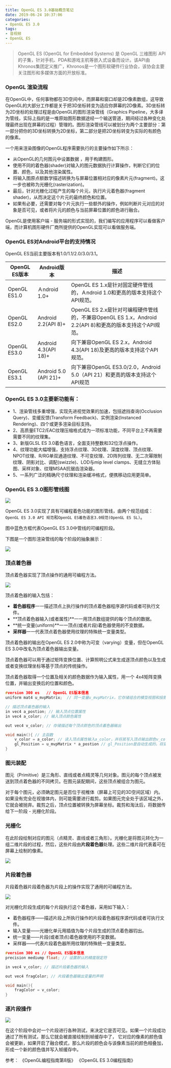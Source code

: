 ```yaml
---
title: OpenGL ES 3.0基础概念笔记
date: 2019-06-24 10:37:06
categories: 
- OpenGL ES 3.0
tags:
- 音视频
- OpenGL ES
---
```


> OpenGL ES (OpenGL for Embedded Systems) 是 OpenGL 三维图形 API 的子集，针对手机、PDA和游戏主机等嵌入式设备而设计。该API由Khronos集团定义推广，Khronos是一个图形软硬件行业协会，该协会主要关注图形和多媒体方面的开放标准。

### OpenGL 渲染流程

在OpenGL中，任何事物都在3D空间中，而屏幕和窗口却是2D像素数组，这导致OpenGL的大部分工作都是关于把3D坐标转变为适应你屏幕的2D像素。3D坐标转为2D坐标的处理过程是由OpenGL的图形渲染管线（Graphics Pipeline，大多译为管线，实际上指的是一堆原始图形数据途经一个输送管道，期间经过各种变化处理最终出现在屏幕的过程）管理的。图形渲染管线可以被划分为两个主要部分：第一部分把你的3D坐标转换为2D坐标，第二部分是把2D坐标转变为实际的有颜色的像素。

一个用来渲染图像的OpenGL程序需要执行的主要操作如下所示：

- 从OpenGL的几何图元中设置数据 ，用于构建图形。
- 使用不同的着色器(shader)对输入的图元数据执行计算操作，判断它们的位置、颜色，以及其他渲染属性。
- 将输入图原点额数学描述转换为与屏幕位置相对应的像素片元(fragment)。这一步也被称为光栅化(rasterization)。
- 最后，针对光栅化过程产生的每个片元，执行片元着色器(fragment shader)，从而决定这个片元的最终颜色和位置。
- 如果有必要，还需要对每个片元执行一些额外的操作，例如判断片元对应的对象是否可见，或者将片元的颜色与当前屏幕位置的颜色进行融合。

OpenGL是使用客户端 - 服务端的形式实现的，我们编写的应用程序可以看做客户端，而计算机图形硬件厂商所提供的OpenGL实现可以看做服务端。

### OpenGL ES对Android平台的支持情况

OpenGL ES当前主要版本有1.0/1.1/2.0/3.0/3.1。

| OpenGL ES版本 | Android版本           | 描述                                                         |
| ------------- | --------------------- | ------------------------------------------------------------ |
| OpenGL ES1.0  | Ａndroid 1.0+         | OpenGL ES 1.x是针对固定硬件管线的，Ａndroid 1.0和更高的版本支持这个API规范。 |
| OpenGL ES2.0  | Android 2.2(API 8)+   | OpenGL ES 2.x是针对可编程硬件管线的，不兼容OpenGL ES 1.x，Android 2.2(API 8)和更高的版本支持这个API规范。 |
| OpenGL ES3.0  | Android 4.3(API 18)+  | 向下兼容OpenGL ES 2.x，Android 4.3(API 18)及更高的版本支持这个API规范。 |
| OpenGL ES3.1  | Android 5.0 (API 21)+ | 向下兼容OpenGL ES3.0/2.0，Android 5.0（API 21）和更高的版本支持这个API规范 |

### OpenGL ES 3.0主要新功能有：

- 1、渲染管线多重增强，实现先进视觉效果的加速，包括遮挡查询(Occlusion Query)、变缓反馈(Transform Feedback)、实例渲染(Instanced Rendering)、四个或更多渲染目标支持。
- 2、高质量ETC2/EAC纹理压缩格式成为一项标准功能，不同平台上不再需要需要不同的纹理集。
- 3、新版GLSL ES 3.0着色语言，全面支持整数和32位浮点操作。
- 4、纹理功能大幅增强，支持浮点纹理、3D纹理、深度纹理、顶点纹理、NPOT纹理、R/RG单双通道纹理、不可变纹理、2D阵列纹理、无二次幂限制纹理、阴影对比、调配(swizzle)、LOD与mip level clamps、无缝立方体贴图、采样对象、纹理MSAA抗锯齿渲染器。
- 5、一系列广泛的精确尺寸纹理和渲染缓冲格式，便携移动应用更简单。

### OpenGL ES 3.0图形管线图



![](OpenGL-ES-3-0基础概念/OpenGLES3-1.png)

OpenGL ES 3.0实现了具有可编程着色功能的图形管线，由两个规范组成：`OpenGL ES 3.0 API 规范`和`OpenGL ES着色语言3.0规范(OpenGL ES SL)`。

图中蓝色方框代表OpenGL ES 3.0中管线的可编程阶段。

下图是一个图形渲染管线的每个阶段的抽象展示：

![](OpenGL-ES-3-0基础概念/OpenGLES3-6.png)





### 顶点着色器

顶点着色器实现了顶点操作的通用可编程方法。

![](OpenGL-ES-3-0基础概念/OpenGLES3-2.png)



顶点着色器的输入包括：

- **着色器程序**一一描述顶点上执行操作的顶点着色器程序源代码或者可执行文件。
- **顶点着色器输入(或者属性)**一一用顶点数组提供的每个顶点的数据。
- **统一变量(uniform)**一一顶点(或者片段)着色器使用的不变数据。
- **采样器**一一代表顶点着色器使用纹理的特殊统一变量类型。

顶点着色器的输出在OpenGL ES 2.0中称为可变（varying）变量，但在OpenGL ES 3.0中改名为顶点着色器输出变量。

顶点着色器可以用于通过矩阵变换位置、计算照明公式来生成逐顶点颜色以及生成或者变换纹理坐标等基于顶点的传统操作。

顶点着色器取得一个位置及相关的颜色数据作为输入属性，用一个 4x4矩阵变换位置，并输出变换后的位置和颜色。

```c
#version 300 es   // OpenGL ES版本信息
uniform mat4 u_mvpMatrix;  // 同一变量u_mvpMatrix，它存储组合的模型视图和投影矩阵。

// 描述顶点着色器的输入
in vec4 a_postion; // 输入顶点位置属性
in vec4 a_color; // 输入顶点颜色属性

out vec4 v_color; // 存储描述每个顶点颜色的顶点着色器输出

void main(){ // 主函数
	v_color = a_color; // 读入顶点属性输入a_color，并将其写入顶点输出颜色v_color
	gl_Position = u_mvpMatrix * a_postion // gl_Position是自动生成的，将变换后的顶点位置写入gl_Position输出
}
```



### 图元装配

图元（Primitive）是三角形、直线或者点精灵等几何对象。图元的每个顶点被发送到顶点着色器的不同拷贝。在图元装配期间，这些顶点被组合为图元。

对于每个图元，必须确定图元是否位于视椎体（屏幕上可见的3D空间区域）内。如果没有完全在视锥体内，则可能需要进行裁剪。如果图元完全处于该区域之外，它就会被抛弃。裁剪之后，顶点位置被转换为屏幕坐标。裁剪和淘汰后，将数据传给下一阶段 - 光栅化阶段。

### 光栅化

在此阶段绘制对应的图元（点精灵、直线或者三角形）。光栅化是将图元转化为一组二维片段的过程，然后，这些片段由**片段着色器**处理。这些二维片段代表着可在屏幕上绘制的像素。

![](OpenGL-ES-3-0基础概念/OpenGLES3-3.png)



### 片段着色器

片段着色器片段着色器为片段上的操作实现了通用的可编程方法。

![](OpenGL-ES-3-0基础概念/OpenGLES3-4.png)

对光栅化阶段生成的每个片段执行这个着色器，采用如下输入：

- 着色器程序——描述片段上所执行操作的片段着色器程序源代码或者可执行文件。
- 输入变量——光姗化单元用插值为每个片段生成的顶点着色器钧出。
- 统一变量——片段(或者顶点)着色器使用的不变数据。
- 采样器——代表片段着色器所用纹理的特殊统一变量类型。

```c
#version 300 es // OpenGL ES版本信息
precision mediump float; // 设置默认的精度限定符

in vec4 v_color; // 描述片段着色器的输入

out vec4 fragColor; // 片段着色器输出变量的声明

void main(){
    fragColor = v_color;
}
```

### 逐片段操作

![](OpenGL-ES-3-0基础概念/OpenGLES3-5.png)

在这个阶段中会对一个片段进行各种测试，来决定它是否可见。如果一个片段成功通过了所有测试，那么它就会被直接绘制到帧缓存中了， 它对应的像素的颜色值会被更新，如果开启了融合模式，那么片段的颜色会与该像素当前的颜色相叠加，形成一个新的颜色值并写入帧缓存中。



参考：
《OpenGL编程指南第8版》
《OpenGL ES 3.0编程指南》